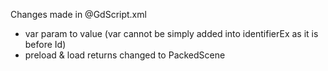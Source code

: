 Changes made in @GdScript.xml  
 - var param to value (var cannot be simply added into identifierEx as it is before Id)
 - preload & load returns changed to PackedScene